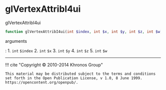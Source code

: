 # glVertexAttribI4ui
glVertexAttribI4ui

```php
function glVertexAttribI4ui(int $index, int $x, int $y, int $z, int $w) : void
```



arguments

:    1. `int` `$index` 
    2. `int` `$x` 
    3. `int` `$y` 
    4. `int` `$z` 
    5. `int` `$w` 



---
     

!!! cite "Copyright © 2010-2014 Khronos Group"

    This material may be distributed subject to the terms and conditions set forth in the Open Publication License, v 1.0, 8 June 1999. https://opencontent.org/openpub/.